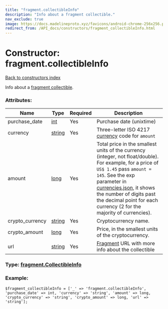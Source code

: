 ```yaml
---
title: "fragment.collectibleInfo"
description: "Info about a fragment collectible."
nav_exclude: true
image: https://docs.madelineproto.xyz/favicons/android-chrome-256x256.png
redirect_from: /API_docs/constructors/fragment_collectibleInfo.html
---
```

# Constructor: fragment.collectibleInfo  
[Back to constructors index](/API_docs/constructors/index.html)



Info about a [fragment collectible](https://core.telegram.org/api/fragment).

### Attributes:

| Name     |    Type       | Required | Description |
|----------|---------------|----------|-------------|
|purchase\_date|[int](/API_docs/types/int.html) | Yes|Purchase date (unixtime)|
|currency|[string](/API_docs/types/string.html) | Yes|Three-letter ISO 4217 [currency](https://core.telegram.org/bots/payments#supported-currencies) code for `amount`|
|amount|[long](/API_docs/types/long.html) | Yes|Total price in the smallest units of the currency (integer, not float/double). For example, for a price of `US$ 1.45` pass `amount = 145`. See the exp parameter in [currencies.json](https://core.telegram.org/bots/payments/currencies.json), it shows the number of digits past the decimal point for each currency (2 for the majority of currencies).|
|crypto\_currency|[string](/API_docs/types/string.html) | Yes|Cryptocurrency name.|
|crypto\_amount|[long](/API_docs/types/long.html) | Yes|Price, in the smallest units of the cryptocurrency.|
|url|[string](/API_docs/types/string.html) | Yes|[Fragment](https://fragment.com) URL with more info about the collectible|



### Type: [fragment.CollectibleInfo](/API_docs/types/fragment.CollectibleInfo.html)


### Example:

```
$fragment_collectibleInfo = ['_' => 'fragment.collectibleInfo', 'purchase_date' => int, 'currency' => 'string', 'amount' => long, 'crypto_currency' => 'string', 'crypto_amount' => long, 'url' => 'string'];
```  
